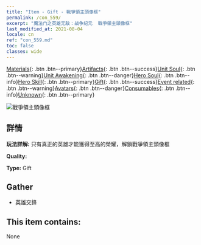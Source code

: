 ```yaml
---
title: "Item - Gift - 戰爭領主頭像框"
permalink: /con_559/
excerpt: "魔法门之英雄无敌：战争纪元  戰爭領主頭像框"
last_modified_at: 2021-08-04
locale: cn
ref: "con_559.md"
toc: false
classes: wide
---
```

 [Materials](/ItemsCN/){: .btn .btn--primary}[Artifacts](/ItemsCN/Artifacts/){: .btn .btn--success}[Unit Soul](/ItemsCN/UnitSoul/){: .btn .btn--warning}[Unit Awakening](/ItemsCN/UnitAwakening/){: .btn .btn--danger}[Hero Soul](/ItemsCN/HeroSoul/){: .btn .btn--info}[Hero Skill](/ItemsCN/HeroSkill/){: .btn .btn--primary}[Gift](/ItemsCN/Gift/){: .btn .btn--success}[Event related](/ItemsCN/Events/){: .btn .btn--warning}[Avatars](/ItemsCN/Avatars/){: .btn .btn--danger}[Consumables](/ItemsCN/Consumables/){: .btn .btn--info}[Unknown](/ItemsCN/Unknown/){: .btn .btn--primary}

 ![戰爭領主頭像框](/images/a/avatarFrame_9.png)

## 詳情
 **玩法詳解:** 只有真正的英雄才能獲得至高的榮耀，解鎖戰爭領主頭像框

 **Quality:** 

 **Type:** Gift

## Gather

*    英雄交鋒 

## This item contains:

  None

